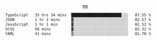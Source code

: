 <p align="center">
  <samp>
    <a href="https://yiwwhl.com">me</a>
  </samp>
</p>

<!--START_SECTION:waka-->

```txt
TypeScript   35 hrs 34 mins  ██████████████████████░░░   87.55 %
JSON         1 hr 2 mins     ▓░░░░░░░░░░░░░░░░░░░░░░░░   02.57 %
JavaScript   1 hr 1 min      ▓░░░░░░░░░░░░░░░░░░░░░░░░   02.52 %
SCSS         56 mins         ▓░░░░░░░░░░░░░░░░░░░░░░░░   02.32 %
YAML         41 mins         ▒░░░░░░░░░░░░░░░░░░░░░░░░   01.70 %
```

<!--END_SECTION:waka-->